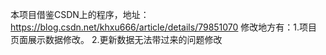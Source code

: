 本项目借鉴CSDN上的程序，地址：https://blog.csdn.net/khxu666/article/details/79851070
修改地方有：1.项目页面展示数据修改。
2.更新数据无法带过来的问题修改
